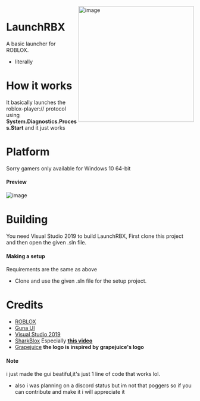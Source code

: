 <img height="310" alt="image" src="/.github/images/logo.png" align="right">

# LaunchRBX

A basic launcher for ROBLOX.
- literally

# How it works
It basically launches the roblox-player:// protocol using **System.Diagnostics.Process.Start** and it just works

# Platform
Sorry gamers only available for Windows 10 64-bit

#### Preview
<img alt="image" src="/.github/images/preview.png" align="middle">

# Building
You need Visual Studio 2019 to build LaunchRBX,
First clone this project and then open the given .sln file.
#### Making a setup
Requirements are the same as above
- Clone and use the given .sln file for the setup project.

# Credits
- [ROBLOX](https://roblox.com)
- [Guna UI](https://gunaframework.com/)
- [Visual Studio 2019](https://visualstudio.microsoft.com/vs/)
- [SharkBlox](https://www.youtube.com/c/SharkBlox) Especially **[this video](https://www.youtube.com/watch?v=hn0i0Fufm_Q)**
- [Grapejuice](https://gitlab.com/brinkervii/grapejuice) **the logo is inspired by grapejuice's logo**

#### Note
i just made the gui beatiful,it's just 1 line of code that works lol.
- also i was planning on a discord status but im not that poggers so if you can contribute and make it i will appreciate it
